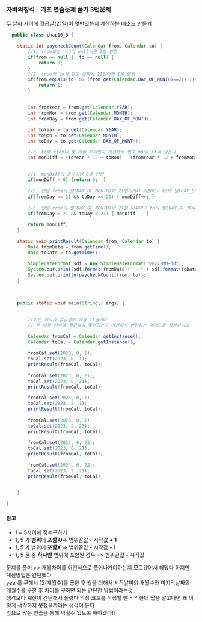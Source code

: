 ### 자바의정석 - 기초 연습문제 풀기 3번문제<br>
두 날짜 사이에 월급날(21일)이 몇번있는지 계산하는 메소드 만들기 
```java
  public class chap10_3 {

	static int paycheckCount(Calendar from, Calendar to) {
		//1. from또는  to가 null이면 0을 반환
		if(from == null || to == null) {
			return 0;
		}
		//2. from와 to가 같고 날짜가 21일이면 1을 반환
		if(from.equals(to) && (from.get(Calendar.DAY_OF_MONTH)==21)||(to.get(Calendar.DAY_OF_MONTH)==21)) {
			return 1;
		}
		
		
		int fromYear = from.get(Calendar.YEAR);
		int fromMon = from.get(Calendar.MONTH);
		int fromDay = from.get(Calendar.DAY_OF_MONTH);
		
		int toYear = to.get(Calendar.YEAR);
		int toMon = to.get(Calendar.MONTH);
		int toDay = to.get(Calendar.DAY_OF_MONTH);

		//3. to와 from이 몇 개월 차이인지 계산해서 변수 monDiff에 담는다
		int monDiff = (toYear * 12 + toMon) - (fromYear * 12 + fromMon);
		
		
		//4. monDiff가 음수이면 0을 반환
		if(monDiff < 0) {return 0;  }
		
		//5. 만일 from의 일(DAY_OF_MONTH)이 21일이거나 이전이고 to의 일(DAY_OF_MONTH)이 21이거나 이후이면 monDiff의 값을 1증가
		if(fromDay <= 21 && toDay >= 21) { monDiff++; }
		
		//6. 만일 from의 일(DAY_OF_MONTH)이 21일 이후이고 to의 일(DAY_OF_MONTH)이 21일 이전이면 monDiff의 값을 1 감소
		if(fromDay > 21 && toDay < 21) { monDiff--; }		
		
		return monDiff;
	}
	
	static void printResult(Calendar from, Calendar to) {
		Date fromDate = from.getTime();
		Date toDate = to.getTime();
		
		SimpleDateFormat sdf = new SimpleDateFormat("yyyy-MM-dd");
		System.out.print(sdf.format(fromDate)+" ~ " + sdf.format(toDate)+":");
		System.out.println(paycheckCount(from, to));
	}
	
	
	
	public static void main(String[] args) {
		
		
		//어떤 회사의 월급날이 매월 21일이다
		// 두 날짜 사이에 월급날이 몇번있는지 계산해서 반환하는 메서드를 작성하시오
		
		Calendar fromCal = Calendar.getInstance();
		Calendar toCal = Calendar.getInstance();
		
		fromCal.set(2023, 0, 1);
		toCal.set(2023, 0, 1);
		printResult(fromCal, toCal);
		
		fromCal.set(2023, 0, 21);
		toCal.set(2023, 0, 21);
		printResult(fromCal, toCal);
		
		fromCal.set(2023, 0, 1);
		toCal.set(2023, 2, 1);
		printResult(fromCal, toCal);
		
		fromCal.set(2023, 0, 1);
		toCal.set(2023, 2, 23);
		printResult(fromCal, toCal);
		
		fromCal.set(2023, 0, 23);
		toCal.set(2023, 0, 21);
		printResult(fromCal, toCal);
		
		fromCal.set(2024, 0, 22);
		toCal.set(2023, 2, 21);
		printResult(fromCal, toCal);

		
	}

}

```
#### 참고
- 1 ~ 5사이에 정수구하기
- 1, 5 가 **범위**에 **포함 O**=> 범위끝값 - 시작값 **+ 1**
- 1, 5 가 범위에 **포함X** => 범위끝값 - 시작값 **- 1**
- 1, 5 둘 중 **하나만** 범위에 포함될 경우 => 범위끝값 - 시작값

문제를 풀며 >> 개월차이를 어떤식으로 풀어나가야하는지 모르겠어서 헤맸다 하지만 계산방법은 간단했다 <br>
year를 구해서 12(개월수)를 곱한 후 월을 더해서 시작날짜의 개월수와 마지막날짜의 개월수를 구한 후 차이를 구하면 되는 간단한 방법이라는것<br>
생각보다 계산이 간단해서 놀랐다 막상 코드를 작성할 땐 막막한데 답을 알고나면 왜 이렇게 생각하지 못했을까라는 생각이 든다<br>
앞으로 많은 연습을 통해 익힐수 있도록 해야겠다!!

